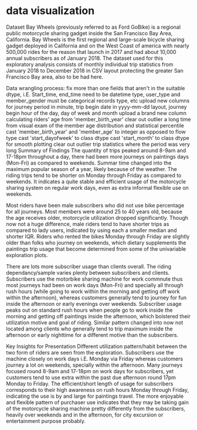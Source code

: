 #  data visualization
Dataset
Bay Wheels (previously referred to as Ford GoBike) is a regional public motorcycle sharing gadget inside the San Francisco Bay Area, California. Bay Wheels is the first regional and large-scale bicycle sharing gadget deployed in California and on the West Coast of america with nearly 500,000 rides for the reason that launch in 2017 and had about 10,000 annual subscribers as of January 2018. The dataset used for this exploratory analysis consists of monthly individual trip statistics from January 2018 to December 2018 in CSV layout protecting the greater San Francisco Bay area, also to be had here.

Data wrangling process:
fix more than one fields that aren't in the suitable dtype, i.E. Start_time, end_time need to be datetime type, user_type and member_gender must be categorical records type, etc
upload new columns for journey period in minute, trip begin date in yyyy-mm-dd layout, journey begin hour of the day, day of week and month
upload a brand new column calculating riders' age from 'member_birth_year'
clear out outlier a long time from visual exam of the member age distribution and statistical percentile
cast 'member_birth_year' and 'member_age' to integer as opposed to flow type
cast 'start_dayofweek' to class dtype
cast 'start_month' to class dtype for smooth plotting
clear out outlier trip statistics where the period was very long
Summary of Findings
The quantity of trips peaked around 8-9am and 17-18pm throughout a day, there had been more journeys on paintings days (Mon-Fri) as compared to weekends. Summar time changed into the maximum popular season of a year, likely because of the weather. The riding trips tend to be shorter on Monday through Friday as compared to weekends. It indicates a quite stable and efficient usage of the motorcycle sharing system on regular work days, even as extra informal flexible use on weekends.

Most riders have been male subscribers who did not use bike percentage for all journeys. Most members were around 25 to 40 years old, because the age receives older, motorcycle utilization dropped significantly. Though now not a huge difference, male riders tend to have shorter trips as compared to lady users, indicated by using each a smaller median and shorter IQR. Riders who rented the bikes Monday through Friday are slightly older than folks who journey on weekends, which dietary supplements the paintings trip usage that become determined from some of the univariable exploration plots.

There are lots more subscriber usage than clients overall. The riding dependancy/sample varies plenty between subscribers and clients. Subscribers use the motorbike sharing machine for work commnute thus most journeys had been on work days (Mon-Fri) and specially all through rush hours (while going to work within the morning and getting off work within the afternoon), whereas customers generally tend to journey for fun inside the afternoon or early evenings over weekends. Subscriber usage peaks out on standard rush hours when people go to work inside the morning and getting off paintings inside the afternoon, which bolstered their utilization motive and goal of riding. Similar pattern changed into now not located among clients who generally tend to trip maximum inside the afternoon or early nighttime for a different motive than the subscribers.

Key Insights for Presentation
Different utilization pattern/habit between the two form of riders are seen from the exploration. Subscribers use the machine closely on work days i.E. Monday via Friday whereas customers journey a lot on weekends, specially within the afternoon. Many journeys focused round 8-9am and 17-18pm on work days for subscribers, yet customers tend to use extra within the past due afternoon round 17pm Monday to Friday. The efficient/short length of usage for subscribers corresponds to their high awareness on rush hours Monday through Friday, indicating the use is by and large for paintings travel. The more enjoyable and flexible pattern of purchaser use indicates that they may be taking gain of the motorcycle sharing machine pretty differently from the subscribers, heavily over weekends and in the afternoon, for city excursion or entertainment purpose probably.
